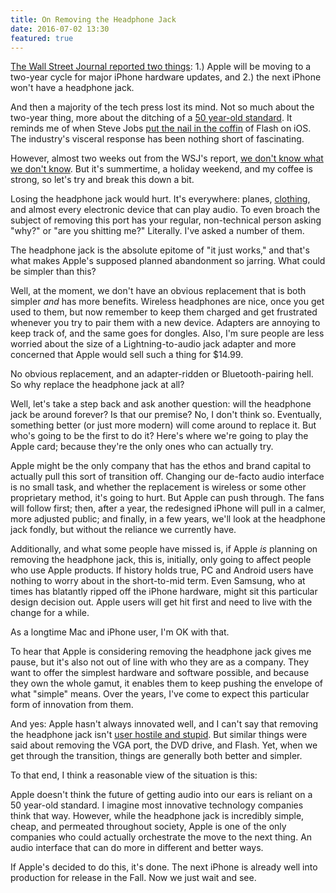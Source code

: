 ```yaml
---
title: On Removing the Headphone Jack
date: 2016-07-02 13:30
featured: true
---
```


[The Wall Street Journal reported two things][wsj]: 1.) Apple will be moving to a two-year cycle for major iPhone hardware updates, and 2.) the next iPhone won't have a headphone jack. 

And then a majority of the tech press lost its mind. Not so much about the two-year thing, more about the ditching of a [50 year-old standard][50yo]. It reminds me of when Steve Jobs [put the nail in the coffin][flash] of Flash on iOS. The industry's visceral response has been nothing short of fascinating. 

However, almost two weeks out from the WSJ's report, [we don't know what we don't know][gruber]. But it's summertime, a holiday weekend, and my coffee is strong, so let's try and break this down a bit.

Losing the headphone jack would hurt. It's everywhere: planes, [clothing][hoodiebuddy], and almost every electronic device that can play audio. To even broach the subject of removing this port has your regular, non-technical person asking "why?" or "are you shitting me?" Literally. I've asked a number of them.

The headphone jack is the absolute epitome of "it just works," and that's what makes Apple's supposed planned abandonment so jarring. What could be simpler than this? 

Well, at the moment, we don't have an obvious replacement that is both simpler _and_ has more benefits. Wireless headphones are nice, once you get used to them, but now remember to keep them charged and get frustrated whenever you try to pair them with a new device. Adapters are annoying to keep track of, and the same goes for dongles. Also, I'm sure people are less worried about the size of a Lightning-to-audio jack adapter and more concerned that Apple would sell such a thing for $14.99.

No obvious replacement, and an adapter-ridden or Bluetooth-pairing hell. So why replace the headphone jack at all? 

Well, let's take a step back and ask another question: will the headphone jack be around forever? Is that our premise? No, I don't think so. Eventually, something better (or just more modern) will come around to replace it. But who's going to be the first to do it? Here's where we're going to play the Apple card; because they're the only ones who can actually try. 

Apple might be the only company that has the ethos and brand capital to actually pull this sort of transition off. Changing our de-facto audio interface is no small task, and whether the replacement is wireless or some other proprietary method, it's going to hurt. But Apple can push through. The fans will follow first; then, after a year, the redesigned iPhone will pull in a calmer, more adjusted public; and finally, in a few years, we'll look at the headphone jack fondly, but without the reliance we currently have. 

Additionally, and what some people have missed is, if Apple _is_ planning on removing the headphone jack, this is, initially, only going to affect people who use Apple products. If history holds true, PC and Android users have nothing to worry about in the short-to-mid term. Even Samsung, who at times has blatantly ripped off the iPhone hardware, might sit this particular design decision out. Apple users will get hit first and need to live with the change for a while. 

As a longtime Mac and iPhone user, I'm OK with that. 

To hear that Apple is considering removing the headphone jack gives me pause, but it's also not out of line with who they are as a company. They want to offer the simplest hardware and software possible, and because they own the whole gamut, it enables them to keep pushing the envelope of what "simple" means. Over the years, I've come to expect this particular form of innovation from them. 

And yes: Apple hasn't always innovated well, and I can't say that removing the headphone jack isn't [user hostile and stupid][patel]. But similar things were said about removing the VGA port, the DVD drive, and Flash. Yet, when we get through the transition, things are generally both better and simpler. 


To that end, I think a reasonable view of the situation is this: 

Apple doesn't think the future of getting audio into our ears is reliant on a 50 year-old standard. I imagine most innovative technology companies think that way. However, while the headphone jack is incredibly simple, cheap, and permeated throughout society, Apple is one of the only companies who could actually orchestrate the move to the next thing. An audio interface that can do more in different and better ways.

If Apple's decided to do this, it's done. The next iPhone is already well into production for release in the Fall. Now we just wait and see. 


[wsj]: http://www.wsj.com/articles/apple-unlikely-to-make-big-changes-for-next-iphone-1466526489
[flash]: http://www.apple.com/hotnews/thoughts-on-flash/

[50yo]: https://en.wikipedia.org/wiki/Phone_connector_(audio)

[hoodiebuddy]: https://techcrunch.com/2010/06/23/hoodiebuddie-is-a-hoodie-with-earbuds-instead-of-strings/

[patel]: http://www.theverge.com/circuitbreaker/2016/6/21/11991302/iphone-no-headphone-jack-user-hostile-stupid
[gruber]: http://daringfireball.net/2016/06/headphone_jacks_are_the_new_floppy_drives

